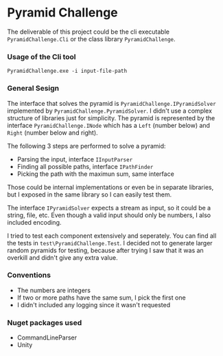 # Pyramid Challenge

The deliverable of this project could be the cli executable `PyramidChallenge.Cli` or the class library `PyramidChallenge`.

### Usage of the Cli tool

```
PyramidChallenge.exe -i input-file-path
```

### General Sesign

The interface that solves the pyramid is `PyramidChallenge.IPyramidSolver` implemented by `PyramidChallenge.PyramidSolver`. I didn't use a complex structure of libraries just for simplicity. The pyramid is represented by the interface `PyramidChallenge.INode` which has a `Left` (number below) and `Right` (number below and right).

The following 3 steps are performed to solve a pyramid:

- Parsing the input, interface `IInputParser`
- Finding all possible paths, interface `IPathFinder`
- Picking the path with the maximun sum, same interface

Those could be internal implementations or even be in separate libraries, but I exposed in the same library so I can easily test them.

The interface `IPyramidSolver` expects a stream as input, so it could be a string, file, etc. Even though a valid input should only be numbers, I also included encoding.

I tried to test each component extensively and seperately. You can find all the tests in `test\PyramidChallenge.Test`. I decided not to generate larger random pyramids for testing, because after trying I saw that it was an overkill and didn't give any extra value.

### Conventions

- The numbers are integers
- If two or more paths have the same sum, I pick the first one
- I didn't included any logging since it wasn't requested

### Nuget packages used

- CommandLineParser
- Unity
